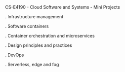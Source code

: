 CS-E4190 - Cloud Software and Systems - Mini Projects

. Infrastructure management

. Software containers

. Container orchestration and microservices

. Design principles and practices

. DevOps

. Serverless, edge and fog
